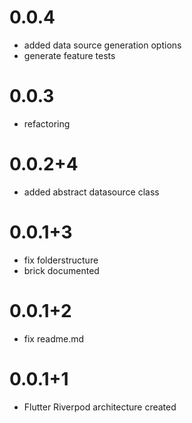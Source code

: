 # 0.0.4

- added data source generation options
- generate feature tests

# 0.0.3

- refactoring

# 0.0.2+4

- added abstract datasource class

# 0.0.1+3

- fix folderstructure
- brick documented

# 0.0.1+2

- fix readme.md

# 0.0.1+1

- Flutter Riverpod architecture created
